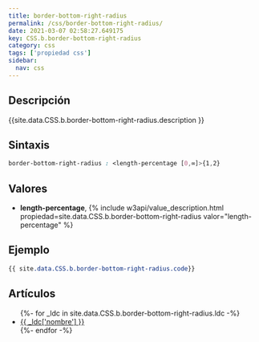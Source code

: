 ```yaml
---
title: border-bottom-right-radius
permalink: /css/border-bottom-right-radius/
date: 2021-03-07 02:58:27.649175
key: CSS.b.border-bottom-right-radius
category: css
tags: ['propiedad css']
sidebar: 
  nav: css
---
```


## Descripción
{{site.data.CSS.b.border-bottom-right-radius.description }}

## Sintaxis
~~~css
border-bottom-right-radius : <length-percentage [0,∞]>{1,2}
~~~

## Valores
* **length-percentage**,  {% include w3api/value_description.html propiedad=site.data.CSS.b.border-bottom-right-radius valor="length-percentage" %}

## Ejemplo
~~~css
{{ site.data.CSS.b.border-bottom-right-radius.code}}
~~~

## Artículos
<ul>
{%- for _ldc in site.data.CSS.b.border-bottom-right-radius.ldc -%}
   <li>
       <a href="{{_ldc['url'] }}">{{ _ldc['nombre'] }}</a>
   </li>
{%- endfor -%}
</ul>
